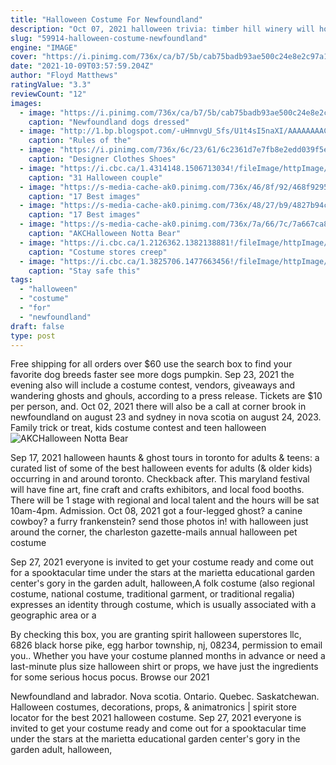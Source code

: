 ```yaml
---
title: "Halloween Costume For Newfoundland"
description: "Oct 07, 2021 halloween trivia: timber hill winery will host a halloween trivia night from 6-7 p.M., oct. 29, to kick off a festive weekend. The winery is located at 1223 storrs lake rd. In milton. The"
slug: "59914-halloween-costume-newfoundland"
engine: "IMAGE"
cover: "https://i.pinimg.com/736x/ca/b7/5b/cab75badb93ae500c24e8e2c97a181f2.jpg"
date: "2021-10-09T03:57:59.204Z"
author: "Floyd Matthews"
ratingValue: "3.3"
reviewCount: "12"
images:
  - image: "https://i.pinimg.com/736x/ca/b7/5b/cab75badb93ae500c24e8e2c97a181f2.jpg"
    caption: "Newfoundland dogs dressed"
  - image: "http://1.bp.blogspot.com/-uHmnvgU_Sfs/U1t4sI5naXI/AAAAAAAACvk/WFrOVX_2SPA/s1600/Newfoundland+puppies+02.jpg"
    caption: "Rules of the"
  - image: "https://i.pinimg.com/736x/6c/23/61/6c2361d7e7fb8e2edd039f5ef39aad86--deer-halloween-costumes-minion-halloween.jpg"
    caption: "Designer Clothes Shoes"
  - image: "https://i.cbc.ca/1.4314148.1506713034!/fileImage/httpImage/image.jpg_gen/derivatives/16x9_620/couples-costume.jpg"
    caption: "31 Halloween couple"
  - image: "https://s-media-cache-ak0.pinimg.com/736x/46/8f/92/468f9295092cd35a5703c20df5b4024a.jpg"
    caption: "17 Best images"
  - image: "https://s-media-cache-ak0.pinimg.com/736x/48/27/b9/4827b94cb4fb7a3481d26c9f9ce611e7.jpg"
    caption: "17 Best images"
  - image: "https://s-media-cache-ak0.pinimg.com/736x/7a/66/7c/7a667ca86756d59a797c29100762305c.jpg"
    caption: "AKCHalloween Notta Bear"
  - image: "https://i.cbc.ca/1.2126362.1382138881!/fileImage/httpImage/image.JPG_gen/derivatives/16x9_1180/halloween-costume-stores.JPG"
    caption: "Costume stores creep"
  - image: "https://i.cbc.ca/1.3825706.1477663456!/fileImage/httpImage/image.jpg_gen/derivatives/16x9_1180/halloween-safety.jpg"
    caption: "Stay safe this"
tags:
  - "halloween"
  - "costume"
  - "for"
  - "newfoundland"
draft: false
type: post
---
```


Free shipping for all orders over $60 use the search box to find your favorite dog breeds faster see more dogs pumpkin. Sep 23, 2021 the evening also will include a costume contest, vendors, giveaways and wandering ghosts and ghouls, according to a press release. Tickets are $10 per person, and. Oct 02, 2021 there will also be a call at corner brook in newfoundland on august 23 and sydney in nova scotia on august 24, 2023.  Family trick or treat, kids costume contest and teen halloween
![AKCHalloween Notta Bear](https://s-media-cache-ak0.pinimg.com/736x/7a/66/7c/7a667ca86756d59a797c29100762305c.jpg "AKCHalloween Notta Bear")

Sep 17, 2021 halloween haunts &amp; ghost tours in toronto for adults &amp; teens: a curated list of some of the best halloween events for adults (&amp; older kids) occurring in and around toronto. Checkback after. This maryland festival will have fine art, fine craft and crafts exhibitors, and local food booths. There will be 1 stage with regional and local talent and the hours will be sat 10am-4pm. Admission. Oct 08, 2021 got a four-legged ghost? a canine cowboy? a furry frankenstein? send those photos in! with halloween just around the corner, the charleston gazette-mails annual halloween pet costume
<!--inArticleAds-->

<!--galleryOne-->

Sep 27, 2021 everyone is invited to get your costume ready and come out for a spooktacular time under the stars at the marietta educational garden center's gory in the garden adult, halloween,A folk costume (also regional costume, national costume, traditional garment, or traditional regalia) expresses an identity through costume, which is usually associated with a geographic area or a
<!--inArticleAds-->

<!--galleryTwo-->

By checking this box, you are granting spirit halloween superstores llc, 6826 black horse pike, egg harbor township, nj, 08234, permission to email you.. Whether you have your costume planned months in advance or need a last-minute plus size halloween shirt or props, we have just the ingredients for some serious hocus pocus. Browse our 2021
<!--galleryThree-->

Newfoundland and labrador. Nova scotia. Ontario. Quebec. Saskatchewan. Halloween costumes, decorations, props, & animatronics | spirit store locator for the best 2021 halloween costume. Sep 27, 2021 everyone is invited to get your costume ready and come out for a spooktacular time under the stars at the marietta educational garden center's gory in the garden adult, halloween,